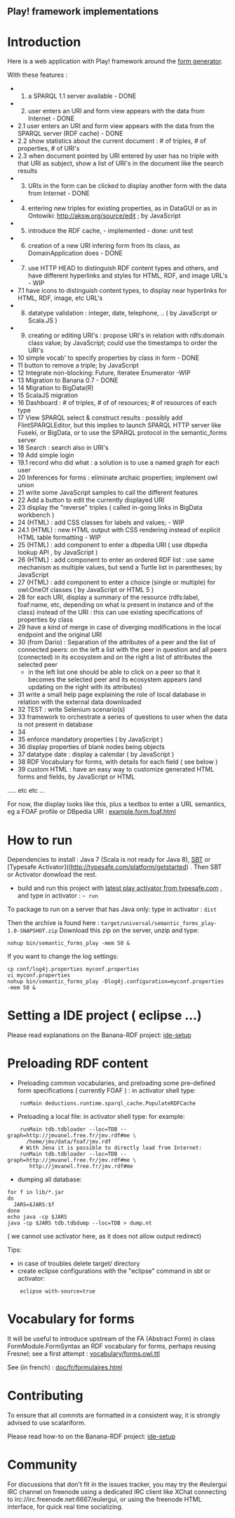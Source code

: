 Play! framework implementations
---

# Introduction
Here is a web application with Play! framework around the [form generator](../forms/README.md).

With these features :

- 1. a SPARQL 1.1 server available - DONE
- 2. user enters an URI and form view appears with the data from Internet - DONE
- 2.1 user enters an URI and form view appears with the data from the SPARQL server (RDF cache) - DONE
- 2.2 show statistics about the current document : # of triples, # of properties, # of URI's
- 2.3 when document pointed by URI entered by user has no triple with that URI as subject, show a list of URI's in the document like the search results
- 3. URIs in the form can be clicked to display another form with the data from Internet - DONE
- 4. entering new triples for existing properties, as in DataGUI or as in Ontowiki: http://aksw.org/source/edit ; by JavaScript
- 5. introduce the RDF cache, - implemented - done: unit test
- 6. creation of a new URI infering form from its class, as DomainApplication does - DONE
- 7. use HTTP HEAD to distinguish RDF content types and others, and have different hyperlinks and styles for HTML, RDF, and image URL's - WIP
- 7.1 have icons to distinguish content types, to display near hyperlinks for HTML, RDF, image, etc URL's
- 8. datatype validation : integer, date, telephone, .. ( by JavaScript or Scala.JS )
- 9. creating or editing URI's : propose URI's in relation with rdfs:domain class value; by JavaScript; could use the timestamps to order the URI's
- 10 simple vocab' to specify properties by class in form - DONE
- 11 button to remove a triple; by JavaScript
- 12 Integrate non-blocking: Future, Iteratee Enumerator -WIP
- 13 Migration to Banana 0.7  - DONE
- 14 Migration to BigData(R)
- 15 ScalaJS migration 
- 16 Dashboard : # of triples, # of of resources; # of resources of each type
- 17 View SPARQL select & construct results : possibly add FlintSPARQLEditor, but this implies to launch SPARQL HTTP server like Fuseki, or BigData, or to use the SPARQL protocol in the semantic\_forms server
- 18 Search : search also in URI's
- 19 Add simple login
- 19.1 record who did what : a solution is to use a named graph for each user
- 20 Inferences for forms : eliminate archaic properties; implement owl union
- 21 write some JavaScript samples to call the different features
- 22 Add a button to edit the currently displayed URI
- 23 display the "reverse" triples ( called in-going links in BigData workbench )
- 24   (HTML) : add CSS classes for labels and values; - WIP
- 24.1 (HTML) : new HTML output with CSS rendering instead of explicit HTML table formatting - WIP
- 25   (HTML) : add component to enter a dbpedia URI ( use dbpedia lookup API , by JavaScript )
- 26   (HTML) : add component to enter an ordered RDF list : use same mechanism as multiple values, but send a Turtle list in parentheses; by JavaScript
- 27   (HTML) : add component to enter a choice (single or multiple) for owl:OneOf classes ( by JavaScript or HTML 5 )
- 28 for each URI, display a summary of the resource (rdfs:label, foaf:name, etc, depending on what is present in instance and of the class) instead of the URI : this can use existing specifications of properties by class
- 29 have a kind of merge in case of diverging modifications in the local endpoint and the original URI
- 30 (from Dario) : Separation of the attributes of a peer and the list of connected peers: on the left a list with the peer in question and all peers (connected) in its ecosystem and on the right a list of attributes the selected peer
	* in the left list one should be able to click on a peer so that it becomes the selected peer and its ecosystem appears (and updating on the right with its attributes)
- 31 write a small help page explaining the role of local database in relation with the external data downloaded
- 32 TEST : write Selenium scenario(s)
- 33 framework to orchestrate a series of questions to user when the data is not present in database
- 34 
- 35 enforce mandatory properties ( by JavaScript )
- 36 display properties of blank nodes being objects
- 37 datatype date : display a calendar ( by JavaScript )
- 38 RDF Vocabulary for forms, with details for each field ( see below )
- 39 custom HTML : have an easy way to customize generated HTML forms and fields, by JavaScript or HTML



..... etc etc ...

For now, the display looks like this, 
plus a textbox to enter a URL semantics, eg a FOAF profile or DBpedia URI : 
[example.form.foaf.html](http://htmlpreview.github.io/?https://github.com/jmvanel/semantic_forms/blob/master/scala/forms/example.form.foaf.html)

# How to run

Dependencies to install : Java 7 (Scala is not ready for Java 8), [SBT](http://www.scala-sbt.org/)
or [Typesafe Activator]((http://typesafe.com/platform/getstarted) .
Then SBT or Activator donwload the rest.

<!---
*Temporarily* there is a dependency to Banana-RDF 0.7.1-SNAPSHOT, so one must also build Banana-RDF; see
[how-to-start-geeking](https://github.com/w3c/banana-rdf/#how-to-start-geeking) ,
and type in Activator:
`publishLocal`
-->

- build and run this project with [latest play activator from typesafe.com](http://typesafe.com/platform/getstarted) , and type in activator : `~ run`

To package to run on a server that has Java only: type in activator : `dist`

Then the archive is found here :
`target/universal/semantic_forms_play-1.0-SNAPSHOT.zip`
Download this zip on the server, unzip and type:
```
nohup bin/semantic_forms_play -mem 50 &
```
If you want to change the log settings:
```
cp conf/log4j.properties myconf.properties
vi myconf.properties
nohup bin/semantic_forms_play -Dlog4j.configuration=myconf.properties -mem 50 &
```

# Setting a IDE project ( eclipse ...)

Please read explanations on the Banana-RDF project:
[ide-setup](https://github.com/w3c/banana-rdf/#ide-setup)

# Preloading RDF content

- Preloading common vocabularies, and preloading some pre-defined form specifications ( currently FOAF ) : in activator shell type:
```
    runMain deductions.runtime.sparql_cache.PopulateRDFCache
```
- Preloading a local file: in activator shell type: for example:

```
    runMain tdb.tdbloader --loc=TDB --graph=http://jmvanel.free.fr/jmv.rdf#me \
      /home/jmv/data/foaf/jmv.rdf
    # With Jena it is possible to directly load from Internet:
    runMain tdb.tdbloader --loc=TDB --graph=http://jmvanel.free.fr/jmv.rdf#me \
       http://jmvanel.free.fr/jmv.rdf#me 
```

- dumping all database:

```
for f in lib/*.jar
do
  JARS=$JARS:$f
done
echo java -cp $JARS
java -cp $JARS tdb.tdbdump --loc=TDB > dump.nt
```
( we cannot use activator here, as it does not allow output redirect)


Tips:

- in case of troubles delete target/ directory
- create eclipse configurations with the "eclipse" command in sbt or activator:

```
    eclipse with-source=true
```

# Vocabulary for forms

It will be useful to introduce upstream of the FA (Abstract Form) in class FormModule.FormSyntax an RDF vocabulary for forms, perhaps reusing Fresnel;
see a first attempt :
[vocabulary/forms.owl.ttl](../../vocabulary/forms.owl.ttl)

See (in french) :
[doc/fr/formulaires.html](http://htmlpreview.github.io/?https://github.com/jmvanel/semantic_forms/blob/master/doc/fr/formulaires.html)


# Contributing

To ensure that all commits are formatted in a consistent way, it is strongly advised to use scalariform.

Please read how-to on the Banana-RDF project:
[ide-setup](https://github.com/w3c/banana-rdf/#ide-setup)

# Community

For discussions that don't fit in the issues tracker, you may try 
the #eulergui IRC channel on freenode using a dedicated IRC client like XChat connecting to irc://irc.freenode.net:6667/eulergui,
 or using the freenode HTML interface, for quick real time socializing.


